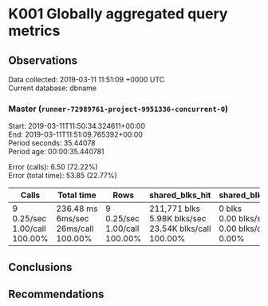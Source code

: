 # K001 Globally aggregated query metrics

## Observations ##
Data collected: 2019-03-11 11:51:09 +0000 UTC  
Current database: dbname  



### Master (`runner-72989761-project-9951336-concurrent-0`) ###
Start: 2019-03-11T11:50:34.324611+00:00  
End: 2019-03-11T11:51:09.765392+00:00  
Period seconds: 35.44078  
Period age: 00:00:35.440781  

Error (calls): 6.50 (72.22%)  
Error (total time): 53.85 (22.77%)

Calls | Total&nbsp;time | Rows | shared_blks_hit | shared_blks_read | shared_blks_dirtied | shared_blks_written | blk_read_time | blk_write_time | kcache_reads | kcache_writes | kcache_user_time_ms | kcache_system_time 
-------|------------|------|-----------------|------------------|---------------------|---------------------|---------------|----------------|--------------|---------------|---------------------|--------------------
9<br/>0.25/sec<br/>1.00/call<br/>100.00% |236.48&nbsp;ms<br/>6ms/sec<br/>26ms/call<br/>100.00% |9<br/>0.25/sec<br/>1.00/call<br/>100.00% |211,771&nbsp;blks<br/>5.98K&nbsp;blks/sec<br/>23.54K&nbsp;blks/call<br/>100.00% |0&nbsp;blks<br/>0.00&nbsp;blks/sec<br/>0.00&nbsp;blks/call<br/>0.00% |0&nbsp;blks<br/>0.00&nbsp;blks/sec<br/>0.00&nbsp;blks/call<br/>0.00% |0&nbsp;blks<br/>0.00&nbsp;blks/sec<br/>0.00&nbsp;blks/call<br/>0.00% |0.00&nbsp;ms<br/>0s/sec<br/>0s/call<br/>0.00% |0.00&nbsp;ms<br/>0s/sec<br/>0s/call<br/>0.00% |0.00&nbsp;bytes<br/>0.00&nbsp;bytes/sec<br/>0.00&nbsp;bytes/call<br/>0.00% |0.00&nbsp;bytes<br/>0.00&nbsp;bytes/sec<br/>0.00&nbsp;bytes/call<br/>0.00% |0.00&nbsp;ms<br/>0s/sec<br/>0s/call<br/>0.00% |0.00&nbsp;ms<br/>0s/sec<br/>0s/call<br/>0.00%





## Conclusions ##


## Recommendations ##

